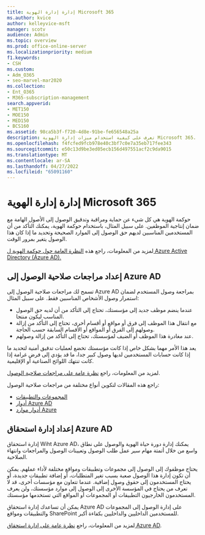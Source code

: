 ```yaml
---
title: إدارة إدارة الهوية Microsoft 365
ms.author: kvice
author: kelleyvice-msft
manager: scotv
audience: Admin
ms.topic: overview
ms.prod: office-online-server
ms.localizationpriority: medium
f1.keywords:
- CSH
ms.custom:
- Adm_O365
- seo-marvel-mar2020
ms.collection:
- Ent_O365
- M365-subscription-management
search.appverid:
- MET150
- MOE150
- MED150
- BCS160
ms.assetid: 98ca5b3f-f720-4d8e-91be-fe656548a25a
description: تعرف على كيفية استخدام ميزات إدارة الهوية Microsoft 365.
ms.openlocfilehash: f4fcfed9fcb978e40c3bf7c0e7a35eb717fee343
ms.sourcegitcommit: e50c13d9be3ed05ecb156d497551acf2c9da9015
ms.translationtype: MT
ms.contentlocale: ar-SA
ms.lasthandoff: 04/27/2022
ms.locfileid: "65091160"
---
```

# <a name="manage-microsoft-365-identity-governance"></a>إدارة إدارة الهوية Microsoft 365

حوكمة الهوية هي كل شيء عن حماية ومراقبة وتدقيق الوصول إلى الأصول الهامة مع ضمان إنتاجية الموظفين. على سبيل المثال، باستخدام حوكمة الهوية، يمكنك التأكد من أن المستخدمين المناسبين لديهم حق الوصول إلى الموارد الصحيحة وتحديد ما إذا كان هذا الوصول يتغير بمرور الوقت.

لمزيد من المعلومات، راجع هذه [النظرة العامة حول حوكمة الهوية ل Azure Active Directory (Azure AD).](/azure/active-directory/governance/identity-governance-overview)

## <a name="set-up-azure-ad-access-reviews"></a>إعداد مراجعات صلاحية الوصول إلى Azure AD

تسمح لك مراجعات صلاحية الوصول إلى Azure AD بمراجعة وصول المستخدم لضمان استمرار وصول الأشخاص المناسبين فقط. على سبيل المثال:

- عندما ينضم موظف جديد إلى مؤسستك، تحتاج إلى التأكد من أن لديه حق الوصول المناسب ليكون منتجا.
- مع انتقال هذا الموظف إلى فرق أو مواقع أو أقسام أخرى، تحتاج إلى التأكد من إزالة وصولهم إلى الفرق أو المواقع أو الأقسام السابقة حسب الحاجة.
- عند مغادرة هذا الموظف أو الضيف لمؤسستك، تحتاج إلى التأكد من إزالة وصولهم.

يعد هذا الأمر مهما بشكل خاص إذا كانت مؤسستك تخضع لعمليات تدقيق أمنية لتحديد ما إذا كانت حسابات المستخدمين لديها وصول كبير جدا، ما قد يؤدي إلى فرض غرامة إذا كانت تنتهك اللوائح الصناعية أو الإقليمية.

لمزيد من المعلومات، راجع [نظرة عامة على مراجعات صلاحية الوصول](/azure/active-directory/governance/access-reviews-overview).

راجع هذه المقالات لتكوين أنواع مختلفة من مراجعات صلاحية الوصول:

- [المجموعات والتطبيقات](/azure/active-directory/governance/create-access-review)
- [أدوار Azure AD](/azure/active-directory/privileged-identity-management/pim-how-to-start-security-review?toc=%2fazure%2factive-directory%2fgovernance%2ftoc.json)
- [أدوار موارد Azure](/azure/active-directory/privileged-identity-management/pim-resource-roles-start-access-review?toc=%2fazure%2factive-directory%2fgovernance%2ftoc.json)

## <a name="set-up-azure-ad-entitlement-management"></a>إعداد إدارة استحقاق Azure AD

إدارة استحقاق Wiht Azure AD، يمكنك إدارة دورة حياة الهوية والوصول على نطاق واسع من خلال أتمتة مهام سير عمل طلب الوصول وتعيينات الوصول والمراجعات وانتهاء الصلاحية.

يحتاج موظفوك إلى الوصول إلى مجموعات وتطبيقات ومواقع مختلفة لأداء عملهم. يمكن أن تكون إدارة هذا الوصول صعبة بسبب تغير المتطلبات، أو إضافة تطبيقات جديدة، أو يحتاج المستخدمون إلى حقوق وصول إضافية. عندما تتعاون مع مؤسسات أخرى، قد لا تعرف من يحتاج في المؤسسة الأخرى إلى الوصول إلى موارد مؤسستك، ولن يعرف المستخدمون الخارجيون التطبيقات أو المجموعات أو المواقع التي تستخدمها مؤسستك.

يمكن أن تساعدك إدارة استحقاق Azure AD على إدارة الوصول إلى المجموعات والتطبيقات ومواقع SharePoint للمستخدمين الداخليين والداخليين بكفاءة أكبر.
 
لمزيد من المعلومات، راجع [نظرة عامة على إدارة استحقاق Azure AD](/azure/active-directory/governance/entitlement-management-overview).